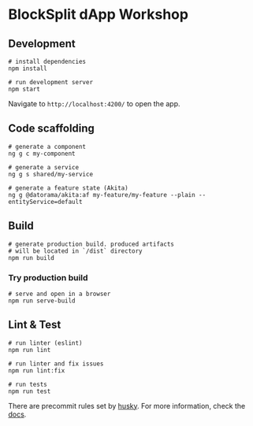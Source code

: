 # BlockSplit dApp Workshop 

## Development

```
# install dependencies
npm install

# run development server
npm start
```

Navigate to `http://localhost:4200/` to open the app. 

## Code scaffolding

```
# generate a component
ng g c my-component

# generate a service
ng g s shared/my-service

# generate a feature state (Akita)
ng g @datorama/akita:af my-feature/my-feature --plain --entityService=default
```

## Build

```
# generate production build. produced artifacts
# will be located in `/dist` directory
npm run build
```

### Try production build

```
# serve and open in a browser
npm run serve-build
```

## Lint & Test

```
# run linter (eslint)
npm run lint

# run linter and fix issues
npm run lint:fix

# run tests
npm run test
```

There are precommit rules set by [husky](https://github.com/typicode/husky). For more information, check the [docs](https://typicode.github.io/husky/#/).

